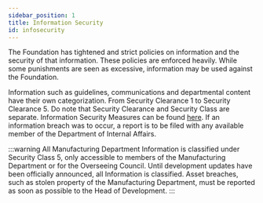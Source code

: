 ```yaml
---
sidebar_position: 1
title: Information Security
id: infosecurity
---
```


The Foundation has tightened and strict policies on information and the security of that information. These policies are enforced heavily. While some punishments are seen as excessive, information may be used against the Foundation.

Information such as guidelines, communications and departmental content have their own categorization. From Security Clearance 1 to Security Clearance 5. Do note that Security Clearance and Security Class are separate. Information Security Measures can be found [here](https://docs.google.com/document/d/11aVV64LHUyc32cb6qUhWd77qke7VDFFOcFTSePmTn18). If an information breach was to occur, a report is to be filed with any available member of the Department of Internal Affairs.

:::warning
All Manufacturing Department Information is classified under Security Class 5, only accessible to members of the Manufacturing Department or for the Overseeing Council. Until development updates have been officially announced, all Information is classified.
Asset breaches, such as stolen property of the Manufacturing Department, must be reported as soon as possible to the Head of Development.
:::